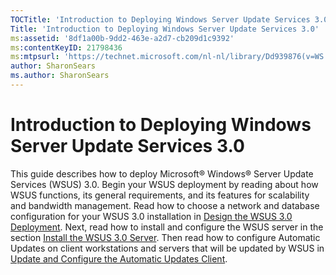 ```yaml
---
TOCTitle: 'Introduction to Deploying Windows Server Update Services 3.0'
Title: 'Introduction to Deploying Windows Server Update Services 3.0'
ms:assetid: '8df1a00b-9dd2-463e-a2d7-cb209d1c9392'
ms:contentKeyID: 21798436
ms:mtpsurl: 'https://technet.microsoft.com/nl-nl/library/Dd939876(v=WS.10)'
author: SharonSears
ms.author: SharonSears
---
```


Introduction to Deploying Windows Server Update Services 3.0
============================================================

This guide describes how to deploy Microsoft® Windows® Server Update Services (WSUS) 3.0. Begin your WSUS deployment by reading about how WSUS functions, its general requirements, and its features for scalability and bandwidth management. Read how to choose a network and database configuration for your WSUS 3.0 installation in [Design the WSUS 3.0 Deployment](https://technet.microsoft.com/31b20259-1b32-4316-959e-84b478705cc6). Next, read how to install and configure the WSUS server in the section [Install the WSUS 3.0 Server](https://technet.microsoft.com/2cd2d2ac-47e8-461f-99bd-db6bd3af1dfc). Then read how to configure Automatic Updates on client workstations and servers that will be updated by WSUS in [Update and Configure the Automatic Updates Client](https://technet.microsoft.com/d3d56210-9f71-49b7-b0d1-a04fb52d4e53).
